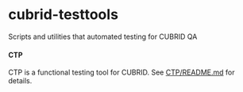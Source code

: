 
# cubrid-testtools
Scripts and utilities that automated testing for CUBRID QA

#### CTP
CTP is a functional testing tool for CUBRID. See [CTP/README.md](CTP/README.md) for details.
